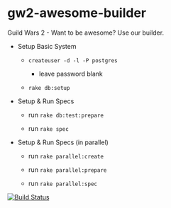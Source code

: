 gw2-awesome-builder
===================

Guild Wars 2 - Want to be awesome?  Use our builder.

- Setup Basic System
  - `createuser -d -l -P postgres`
    - leave password blank

  - `rake db:setup`

- Setup & Run Specs
  - run `rake db:test:prepare`

  - run `rake spec`

- Setup & Run Specs (in parallel)
  - run `rake parallel:create`

  - run `rake parallel:prepare`

  - run `rake parallel:spec`

[![Build Status](https://secure.travis-ci.org/Altonymous/gw2-awesome-builder.png?branch=master)](https://travis-ci.org/Altonymous/gw2-awesome-builder)